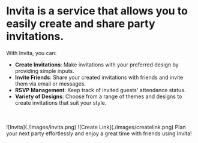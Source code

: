 # Invita is a service that allows you to easily create and share party invitations. 
With Invita, you can:

- **Create Invitations**: Make invitations with your preferred design by providing simple inputs.
- **Invite Friends**: Share your created invitations with friends and invite them via email or messages.
- **RSVP Management**: Keep track of invited guests' attendance status.
- **Variety of Designs**: Choose from a range of themes and designs to create invitations that suit your style.
</br>
</br>
![Invita](./images/invita.png)
![Create Link](./images/createlink.png)
Plan your next party effortlessly and enjoy a great time with friends using Invita!
